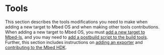<h1 id="contributing-tools">Tools</h1>

This section describes the tools modifications you need to make when adding a new target to Mbed OS and when making other tools contributions. When adding a new target to Mbed OS, you must [add a new target to Mbed-ls](mbed-ls.html), and you may need to [add a postbuild script to the build tools](build-tools.html). Further, this section includes instructions on [adding an exporter](adding-exporters.html) and [contributing to the Mbed HDK](arm-mbed-hdk.html).
